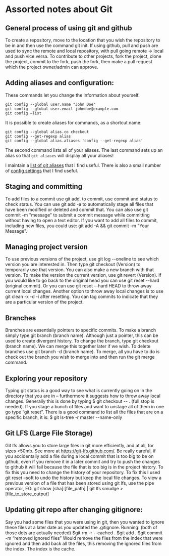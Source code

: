 # Assorted notes about Git

## General process of using git and github
To create a repository, move to the location that you wish the repository to be in and then use the command git init. If using github, pull and push are used to sync the remote and local repository, with pull going remote -> local and push vice versa. To contribute to other projects, fork the project, clone the project, commit to the fork, push the fork, then make a pull request which the project owner/admin can approve.

## Adding aliases and configuration:
These commands let you change the information about yourself.
```
git config --global user.name "John Doe"
git config --global user.email johndoe@example.com
git config –list
```
It is possible to create aliases for commands, as a shortcut name:
```
git config --global alias.co checkout
git config --get-regexp alias
git config --global alias.aliases 'config --get-regexp alias'
```
The second command lists all of your aliases.
The last command sets up an alias so that `git aliases` will display all your aliases!

I maintain a [list of git aliases](https://gist.github.com/seankmartin/bc479ba899cf419c7f79d67c84a62a91) that I find useful.
There is also a small number of [config settings](https://gist.github.com/seankmartin/8c711d1f49cc2958dd6c9c46aa7e51b2) that I find useful. 

## Staging and committing
To add files to a commit use git add, to commit, use commit and status to check status. You can use git add -a to automatically stage all files that have been modified or deleted and commit that. You can also use git commit -m "message" to submit a commit message while committing without having to open a text editor. If you want to add all files to commit, including new files, you could use:
git add -A && git commit -m "Your Message".

## Managing project version
To use previous versions of the project, use git log --oneline to see which version you are interested in. Then type git checkout (Version) to temporarily use that version. You can also make a new branch with that version. To make the version the current version, use git revert (Version). If you would like to go back to the original head you can use git reset --hard (original commit). Or you can use git reset --hard HEAD to throw away current local changes. Another option to throw away local changes is to use git clean -x -d -i after resetting.
You can tag commits to indicate that they are a particular version of the project.

## Branches
Branches are essentially pointers to specific commits. To make a branch simply type git branch (branch name). Although just a pointer, this can be used to create divergent history. To change the branch, type git checkout (branch name). We can merge this together later if we wish. To delete branches use git branch -d (branch name). To merge, all you have to do is check out the branch you wish to merge into and then run the git merge command.

## Exploring your repository
Typing git status is a good way to see what is currently going on in the directory that you are in – furthermore it suggests how to throw away local changes. Generally this is done by typing
$ git checkout -- . (full stop is needed). If you stage a bunch of files and want to unstage all of them in one go type “git reset”. 
There is a good command to list all the files that are on a specific branch, it is:
$ git ls-tree -r master --name-only

## Git LFS (Large File Storage)
Git lfs allows you to store large files in git more efficiently, and at all, for sizes >50mb. See more at https://git-lfs.github.com/. Be really careful, if you accidentally add a file during a local commit that is too big to be on github, even if you remove it in a later commit and try to push the changes to github it will fail because the file that is too big is in the project history. To fix this you need to change the history of your repository. To fix this I used git reset –soft to undo the history but keep the local file changes.
To view a previous version of a file that has been stored using git lfs, use the pipe operator, EG:
git show [sha]:[file_path] | git lfs smudge > [file_to_store_output]

## Updating git repo after changing gitignore:
Say you had some files that you were using in git, then you wanted to ignore these files at a later date as you updated the .gitignore. Running: (both of those dots are actually needed)
$git rm -r --cached .
$git add . 
$git commit -m “removed ignored files”
Would remove the files from the index that were ignored and then add back all the files, this removing the ignored files from the index. The index is the cache.